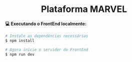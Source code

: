 <p align="center">
  <h1 align="center">Plataforma MARVEL</h1>
</p>

#### 💻 Executando o FrontEnd localmente:
```bash
# Instale as dependências necessárias
$ npm install

# Agora inicie o servidor do FrontEnd
$ npm run dev
```
